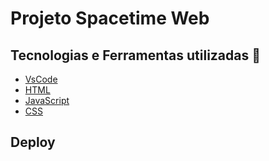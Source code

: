 # Projeto Spacetime Web

## Tecnologias e Ferramentas utilizadas :robot:

- [VsCode](#)
- [HTML](#)
- [JavaScript](#)
- [CSS](#)

## Deploy
